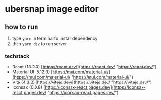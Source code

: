 # ubersnap image editor

## how to run

1. type `yarn` in terminal to install dependency
2. then `yarn dev` to run server

### techstack

* React (18.2.0) [https://react.dev/](https://react.dev/ "https://react.dev/")
* Material UI (5.12.3) [https://mui.com/material-ui/](https://mui.com/material-ui/ "https://mui.com/material-ui/")
* Vite (4.3.2) [https://vitejs.dev/](https://vitejs.dev/ "https://vitejs.dev/")
* Iconsax (0.0.8) [https://iconsax-react.pages.dev/](https://iconsax-react.pages.dev/ "https://iconsax-react.pages.dev/")
